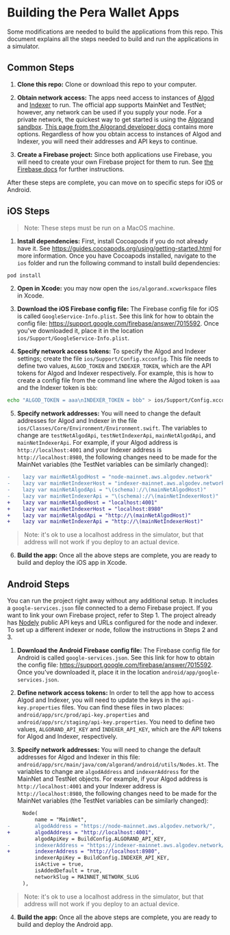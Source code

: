 
# Building the Pera Wallet Apps

Some modifications are needed to build the applications from this repo. This document
explains all the steps needed to build and run the applications in a simulator.

## Common Steps

1. **Clone this repo:** Clone or download this repo to your computer.

2. **Obtain network access:** The apps need access to instances of [Algod](https://github.com/algorand/go-algorand) and
[Indexer](https://github.com/algorand/indexer) to run. The official app supports MainNet
and TestNet; however, any network can be used if you supply your node. For a private network,
the quickest way to get started is using the [Algorand sandbox](https://github.com/algorand/sandbox).
[This page from the Algorand developer docs](https://developer.algorand.org/docs/build-apps/setup/#how-do-i-obtain-an-algod-address-and-token)
contains more options. Regardless of how you obtain access to instances of Algod and Indexer, you
will need their addresses and API keys to continue.

3. **Create a Firebase project:** Since both applications use Firebase, you will need to create your own
Firebase project for them to run. See [the Firebase docs](https://firebase.google.com/docs/projects/learn-more#setting_up_a_firebase_project_and_registering_apps)
for further instructions.

After these steps are complete, you can move on to specific steps for iOS or Android.

## iOS Steps

> Note: These steps must be run on a MacOS machine.

1. **Install dependencies:** First, install Cocoapods if you do not already have it. See https://guides.cocoapods.org/using/getting-started.html
for more information. Once you have Cocoapods installed, navigate to the `ios` folder and run the
following command to install build dependencies:

```bash
pod install
```

2. **Open in Xcode:** you may now open the `ios/algorand.xcworkspace` files in Xcode.

3. **Download the iOS Firebase config file:** The Firebase config file for iOS is called `GoogleService-Info.plist`.
See this link for how to obtain the config file: https://support.google.com/firebase/answer/7015592.
Once you've downloaded it, place it in the location `ios/Support/GoogleService-Info.plist`.

4. **Specify network access tokens:** To specify the Algod and Indexer settings; create
the file `ios/Support/Config.xcconfig`. This file needs to define two values, `ALGOD_TOKEN` and
`INDEXER_TOKEN`, which are the API tokens for Algod and Indexer respectively. For example, this is
how to create a config file from the command line where the Algod token is `aaa` and the Indexer
token is `bbb`:

```bash
echo "ALGOD_TOKEN = aaa\nINDEXER_TOKEN = bbb" > ios/Support/Config.xcconfig
```

5. **Specify network addresses:** You will need to change the default addresses for Algod and Indexer
in the file `ios/Classes/Core/Environment/Environment.swift`. The variables to change are
`testNetAlgodApi`, `testNetIndexerApi`, `mainNetAlgodApi`, and `mainNetIndexerApi`. For example, if
your Algod address is `http://localhost:4001` and your Indexer address is `http://localhost:8980`,
the following changes need to be made for the MainNet variables (the TestNet variables can be
similarly changed):

```diff
-    lazy var mainNetAlgodHost = "node-mainnet.aws.algodev.network"
-    lazy var mainNetIndexerHost = "indexer-mainnet.aws.algodev.network"
-    lazy var mainNetAlgodApi = "\(schema)://\(mainNetAlgodHost)"
-    lazy var mainNetIndexerApi = "\(schema)://\(mainNetIndexerHost)"
+    lazy var mainNetAlgodHost = "localhost:4001"
+    lazy var mainNetIndexerHost = "localhost:8980"
+    lazy var mainNetAlgodApi = "http://\(mainNetAlgodHost)"
+    lazy var mainNetIndexerApi = "http://\(mainNetIndexerHost)"
```

> Note: it's ok to use a localhost address in the simulator, but that address will not work if you deploy to an actual device.

6. **Build the app:** Once all the above steps are complete, you are ready to build and deploy the
iOS app in Xcode.

## Android Steps

You can run the project right away without any additional setup. It includes a `google-services.json` file connected to a demo Firebase project. If you want to link your own Firebase project, refer to Step 1. The project already has [Nodely](https://nodely.io/docs/free/start) public API keys and URLs configured for the node and indexer. To set up a different indexer or node, follow the instructions in Steps 2 and 3.

1. **Download the Android Firebase config file:** The Firebase config file for Android is called `google-services.json`.
See this link for how to obtain the config file: https://support.google.com/firebase/answer/7015592.
Once you've downloaded it, place it in the location `android/app/google-services.json`.

2. **Define network access tokens:** In order to tell the app how to access Algod and Indexer, you
will need to update the keys in the `api-key.properties` files. You can find these files in two places:
`android/app/src/prod/api-key.properties` and `android/app/src/staging/api-key.properties`. You need to
 define two values, `ALGORAND_API_KEY` and `INDEXER_API_KEY`, which are the API tokens
for Algod and Indexer, respectively. 

3. **Specify network addresses:** You will need to change the default addresses for Algod and Indexer
in this file: `android/app/src/main/java/com/algorand/android/utils/Nodes.kt`. The variables to change are `algodAddress` and `indexerAddress` for the MainNet and TestNet objects.
For example, if your Algod address is `http://localhost:4001` and your Indexer address is `http://localhost:8980`,
the following changes need to be made for the MainNet variables (the TestNet variables can be
similarly changed):

```diff
     Node(
         name = "MainNet",
-        algodAddress = "https://node-mainnet.aws.algodev.network/",
+        algodAddress = "http://localhost:4001",
         algodApiKey = BuildConfig.ALGORAND_API_KEY,
-        indexerAddress = "https://indexer-mainnet.aws.algodev.network/",
+        indexerAddress = "http://localhost:8980",
         indexerApiKey = BuildConfig.INDEXER_API_KEY,
         isActive = true,
         isAddedDefault = true,
         networkSlug = MAINNET_NETWORK_SLUG
     ),
```

> Note: it's ok to use a localhost address in the simulator, but that address will not work if you deploy to an actual device.

4. **Build the app:** Once all the above steps are complete, you are ready to build and deploy the
Android app.
